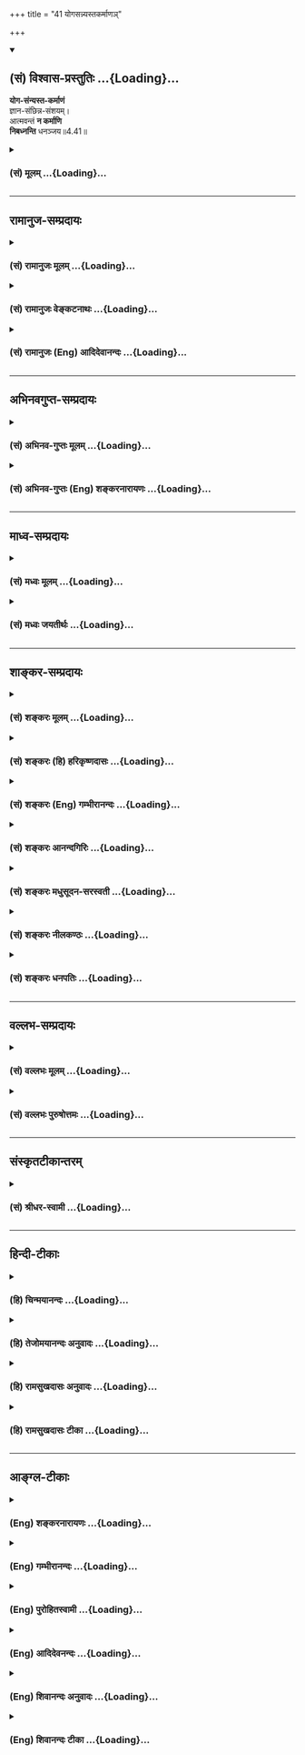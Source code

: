 +++
title = "41 योगसन्न्यस्तकर्माणञ्"

+++
<div class="js_include" newlevelforh1="2" title="(सं) विश्वास-प्रस्तुतिः" unfilled url="/mahAbhAratam/shlokashaH/06-bhIShma-parva/03-bhagavad-gItA-parva/saMskRtam/vishvAsa-prastutiH/04_jnAna-yogaH_brahmArp/41_yogasannyastakarm.md">
<details open><summary><h2>(सं) विश्वास-प्रस्तुतिः ...{Loading}...</h2></summary>

**योग-संन्यस्त-कर्माणं**  
ज्ञान-संछिन्न-संशयम्।  
आत्मवन्तं **न कर्माणि**  
**निबध्नन्ति** धनञ्जय॥4.41॥
</details>
</div>
<div class="js_include collapsed" newlevelforh1="3" title="(सं) मूलम्" unfilled url="/mahAbhAratam/shlokashaH/06-bhIShma-parva/03-bhagavad-gItA-parva/saMskRtam/mUlam/04_jnAna-yogaH_brahmArp/41_yogasannyastakarm.md">
<details><summary><h3>(सं) मूलम् ...{Loading}...</h3></summary>

योगसंन्यस्तकर्माणं ज्ञानसंछिन्नसंशयम्।  
आत्मवन्तं न कर्माणि निबध्नन्ति धनञ्जय।।4.41।।
</details>
</div>


_________________
## रामानुज-सम्प्रदायः
<div class="js_include collapsed" newlevelforh1="3" title="(सं) रामानुजः मूलम्" unfilled url="/mahAbhAratam/shlokashaH/06-bhIShma-parva/03-bhagavad-gItA-parva/saMskRtam/rAmAnujaH/mUlam/04_jnAna-yogaH_brahmArp/41_yogasannyastakarm.md">
<details><summary><h3>(सं) रामानुजः मूलम् ...{Loading}...</h3></summary>

।।4.41।। यथोपदिष्टयोगेन **संन्यस्तकर्माणं** ज्ञानाकारतापन्नकर्माणं
यथोपदिष्टेन च आत्मज्ञानेन आत्मनि **संछिन्नसंशयम् आत्मवन्तं** मनस्विनम्
उपदिष्टार्थे दृढावस्थितमनसं बन्धहेतुभूतप्राचीनानन्त**कर्माणि न
निबध्नन्ति।**

</details>
</div>
<div class="js_include collapsed" newlevelforh1="3" title="(सं) रामानुजः वेङ्कटनाथः" unfilled url="/mahAbhAratam/shlokashaH/06-bhIShma-parva/03-bhagavad-gItA-parva/saMskRtam/rAmAnujaH/venkaTanAthaH/04_jnAna-yogaH_brahmArp/41_yogasannyastakarm.md">
<details><summary><h3>(सं) रामानुजः वेङ्कटनाथः ...{Loading}...</h3></summary>

  
  
।।4.41।। अध्यायप्रधानार्थ उपसंह्रियते योगसन्न्यस्तेति
श्लोकेन। यथोपदिष्टयोगेनेति कर्मण्यकर्म यः पश्येत् 4।18
इत्यादिनोपदिष्टबुद्धियोगेनेत्यर्थः।
एतेनात्मावलोकनरूपयोगव्युदासः। सन्न्यस्तकर्माणं इत्यत्र
कर्मस्वरूपत्यागभ्रमव्युदासायज्ञानाकारतापन्नकर्माणमित्युक्तम्।
कर्तृत्वादित्यागगर्भज्ञानाकारतापत्त्या कर्माकारत्वतिरस्कारोऽत्र कर्मणः
सन्न्यासशब्देनोपचर्यते। स्वरूपत्यागपरत्वे तु पूर्वापरादिविरोध इति भावः।
ज्ञानयोगादिव्युदासाययथोपदिष्टेन चात्मज्ञानेनेत्युक्तम्। आत्मनो
देहातिरिक्तत्वादिसंशयो ह्यत्र निषिध्यत इति
व्यञ्जनायआत्मनीत्युक्तम्। आत्मवन्तम् इत्यत्रात्मशब्दः
सम्बन्धविषयग्रत्ययसामर्थ्यात्प्रयोगप्रौढ्या च मनोविषय इत्यभिप्रायेण
मनस्विनमित्युक्तम्। अतिशयेन सम्बन्धोऽत्र मतुबर्थः स चातिशयः
केनाप्यविचाल्यत्वमिति द्योतनायोक्तम् उपदिष्टार्थे द़ृढावस्थितमनसमिति।
परमप्रयोजनोपसंहाररूपत्वव्यञ्जनायबन्धहेतुभूतेत्यादिकमुक्तम्।  
  

</details>
</div>
<div class="js_include collapsed" newlevelforh1="3" title="(सं) रामानुजः (Eng) आदिदेवानन्दः" unfilled url="/mahAbhAratam/shlokashaH/06-bhIShma-parva/03-bhagavad-gItA-parva/saMskRtam/rAmAnujaH/english/AdidevAnandaH/04_jnAna-yogaH_brahmArp/41_yogasannyastakarm.md">
<details><summary><h3>(सं) रामानुजः (Eng) आदिदेवानन्दः ...{Loading}...</h3></summary>

4.41 The countless ancient Karmas which constitute the cause of bondage,
do not bind him who has renounced actions through Karma Yoga in the manner explained before, who has sundered all doubts concerning the self by the knowledge of the self in the manner explained before, and who is of steady mind, i.e., unshakable, with the mind focussed steadily on the meaning that has been forth.

</details>
</div>


_________________
## अभिनवगुप्त-सम्प्रदायः
<div class="js_include collapsed" newlevelforh1="3" title="(सं) अभिनव-गुप्तः मूलम्" unfilled url="/mahAbhAratam/shlokashaH/06-bhIShma-parva/03-bhagavad-gItA-parva/saMskRtam/abhinava-guptaH/mUlam/04_jnAna-yogaH_brahmArp/41_yogasannyastakarm.md">
<details><summary><h3>(सं) अभिनव-गुप्तः मूलम् ...{Loading}...</h3></summary>

।।4.41।। सकलाध्यायविस्फारितोऽर्थः श्लोकद्वयेन संक्षिप्य उच्यते +++(K
संक्षिप्यते)+++ योगेति। योगेनैव कर्मणां संन्यास उपपद्यते नान्यथा इति
विचारितं विचारयिष्यते च।

</details>
</div>
<div class="js_include collapsed" newlevelforh1="3" title="(सं) अभिनव-गुप्तः (Eng) शङ्करनारायणः" unfilled url="/mahAbhAratam/shlokashaH/06-bhIShma-parva/03-bhagavad-gItA-parva/saMskRtam/abhinava-guptaH/english/shankaranArAyaNaH/04_jnAna-yogaH_brahmArp/41_yogasannyastakarm.md">
<details><summary><h3>(सं) अभिनव-गुप्तः (Eng) शङ्करनारायणः ...{Loading}...</h3></summary>

4.41 Yoga-etc. Renunciation of actions becomes possible only through
Yoga and not otherwise. This has been discussed also \[in the seel\].

</details>
</div>


_________________
## माध्व-सम्प्रदायः
<div class="js_include collapsed" newlevelforh1="3" title="(सं) मध्वः मूलम्" unfilled url="/mahAbhAratam/shlokashaH/06-bhIShma-parva/03-bhagavad-gItA-parva/saMskRtam/madhvaH/mUlam/04_jnAna-yogaH_brahmArp/41_yogasannyastakarm.md">
<details><summary><h3>(सं) मध्वः मूलम् ...{Loading}...</h3></summary>

।।4.41।। Sri Madhvacharya did not comment on this sloka.

</details>
</div>
<div class="js_include collapsed" newlevelforh1="3" title="(सं) मध्वः जयतीर्थः" unfilled url="/mahAbhAratam/shlokashaH/06-bhIShma-parva/03-bhagavad-gItA-parva/saMskRtam/madhvaH/jayatIrthaH/04_jnAna-yogaH_brahmArp/41_yogasannyastakarm.md">
<details><summary><h3>(सं) मध्वः जयतीर्थः ...{Loading}...</h3></summary>

।।4.41।। Sri Jayatirtha did not comment on this sloka.  
  

</details>
</div>


_________________
## शाङ्कर-सम्प्रदायः
<div class="js_include collapsed" newlevelforh1="3" title="(सं) शङ्करः मूलम्" unfilled url="/mahAbhAratam/shlokashaH/06-bhIShma-parva/03-bhagavad-gItA-parva/saMskRtam/shankaraH/mUlam/04_jnAna-yogaH_brahmArp/41_yogasannyastakarm.md">
<details><summary><h3>(सं) शङ्करः मूलम् ...{Loading}...</h3></summary>

।।4.41।। **योगसंन्यस्तकर्माणं** परमार्थदर्शनलक्षणेन योगेन संन्यस्तानि
कर्माणि येन परमार्थदर्शिना धर्माधर्माख्यानि तं योगसंन्यस्तकर्माणम्। कथं
योगसंन्यस्तकर्मेत्याह ज्ञानसंछिन्नसंशयं ज्ञानेन
आत्मेश्वरैकत्वदर्शनलक्षणेन संछिन्नः संशयो यस्य सः ज्ञानसंछिन्नसंशयः। य
एवं योगसंन्यस्तकर्मा तम् **आत्मवन्तम्** अप्रमत्तं गुणचेष्टारूपेण
दृष्टानि **कर्माणि न निबध्नन्ति** अनिष्टादिरूपं फलं नारभन्ते हे
**धनञ्जय**।। यस्मात् कर्मयोगानुष्ठानात् अशुद्धिक्षयहेतुकज्ञानसंछिन्नसंशयः
न निबध्यते कर्मभिः ज्ञानाग्निदग्धकर्मत्वादेव यस्माच्च
ज्ञानकर्मानुष्ठानविषये संशयवान् विनश्यति

</details>
</div>
<div class="js_include collapsed" newlevelforh1="3" title="(सं) शङ्करः (हि) हरिकृष्णदासः" unfilled url="/mahAbhAratam/shlokashaH/06-bhIShma-parva/03-bhagavad-gItA-parva/saMskRtam/shankaraH/hindI/harikRShNadAsaH/04_jnAna-yogaH_brahmArp/41_yogasannyastakarm.md">
<details><summary><h3>(सं) शङ्करः (हि) हरिकृष्णदासः ...{Loading}...</h3></summary>

।।4.41।। कैसे जिस परमार्थदर्शी पुरुषने परमार्थज्ञानरूप योगके द्वारा
पुण्यपापरूप सम्पूर्ण कर्मोंका त्याग कर दिया हो वह योगसंन्यस्तकर्मा है। (
उसको कर्म नहीं बाँधते। ) वह योगसंन्यस्तकर्मा कैसे है सो कहते हैं आत्मा
और ईश्वरकी एकतादर्शनरूप ज्ञानद्वारा जिसका संशय अच्छी प्रकार नष्ट हो चुका
है वह ज्ञानसंछिन्नसंशय कहलाता है। ( इसलिये वह योगसंन्यस्तकर्मा है। ) जो
इस प्रकार योगसंन्यस्तकर्मा है उस आत्मवान् यानी आत्मबलसे युक्त प्रमादरहित
पुरुषको हे धनंजय ( गुण ही गुणोंमें बर्तते हैं इस प्रकार ) गुणोंकी
चेष्टामात्रके रूपमें समझे हुए कर्म नहीं बाँधते अर्थात् इष्ट अनिष्ट और
मिश्र इन तीन प्रकारके फलोंका भोग नहीं करा सकते।

</details>
</div>
<div class="js_include collapsed" newlevelforh1="3" title="(सं) शङ्करः (Eng) गम्भीरानन्दः" unfilled url="/mahAbhAratam/shlokashaH/06-bhIShma-parva/03-bhagavad-gItA-parva/saMskRtam/shankaraH/english/gambhIrAnandaH/04_jnAna-yogaH_brahmArp/41_yogasannyastakarm.md">
<details><summary><h3>(सं) शङ्करः (Eng) गम्भीरानन्दः ...{Loading}...</h3></summary>

4.41 Yoga-sannyasta-karmanam, one who has renounced actions through
yoga: that person who is a knower of the supreme Goal, by whom actions
called righteous or unrighteous have been renounced through the yoga
characterized as the Knowledge of the supreme Goal. How does one become
detached from actions through yoga; The Lord says: He is
jnana-samchinna-samsayah, one whose doubts (samsaya) have been fully
dispelled (samchinna) by Knowledge (jnana) characterized as the
realization of the identity of the individual Self and God. O
Dhananjaya, he who has thus renounced actions through yoga, atmavantam,
who is not inadvertent, not careless; him, karmani, actions, seen as the
activities of the gunas (see 3.28); na nibadhnanti, do not bind, (i.e.)
they do not produce a result in the form of evil etc. Since one whose
doubts have been destroyed by Knowledge-arising from the destruction of
the impurities (of body, mind, etc.) as result of the practise of
Karma-yoga-does not get bound by acitons owing to the mere fact of his
actions having been burnt away by Knowledge; and since one who has
doubts with regard to the practice of the yogas of Knowledge and actions
gets ruined-

</details>
</div>
<div class="js_include collapsed" newlevelforh1="3" title="(सं) शङ्करः आनन्दगिरिः" unfilled url="/mahAbhAratam/shlokashaH/06-bhIShma-parva/03-bhagavad-gItA-parva/saMskRtam/shankaraH/AnandagiriH/04_jnAna-yogaH_brahmArp/41_yogasannyastakarm.md">
<details><summary><h3>(सं) शङ्करः आनन्दगिरिः ...{Loading}...</h3></summary>

।।4.41।। यद्यपि संशयः सर्वानर्थहेतुत्वात्कर्तव्यो न भवति तथापि
निवर्तकाभावे तदकरणमस्वाधीनमिति शङ्कते **कस्मादिति।**
श्रुतियुक्तिप्रयुक्तमैक्यज्ञानं तन्निवर्तकमित्युत्तरमाह **ज्ञानेति।**
संशयरहितस्यापि कर्माण्यनर्थहेतवो भवन्तीत्याशङ्क्याह **योगेति।**
विषयपरवशस्य पुंसो योगायोगात्कुतो योगसंन्यस्तकर्मत्वमित्याशङ्क्याह
**आत्मवन्तमिति।** परमार्थदर्शनतः संशयोच्छित्तौ
तदुच्छेदकज्ञानमाहात्म्यादेव कर्मणां च निवृत्तावप्रमत्तस्य प्रातिभासिकानि
कर्माणि बन्धहेतवो न भवन्तीत्याह **न कर्माणीति।** कर्मयोगादेव
कर्मसंन्यासस्यानुपपत्तिमाशङ्क्याद्यं पादं विभजते **परमार्थेति।** तच्च
वैधसंन्यासपक्षे परोक्षं फलसंन्यासपक्षे त्वपरोक्षमिति विवेकः।
यथोक्तज्ञानेन संन्यस्तकर्मत्वमेव सति संशये न सिध्यति संशयवतस्तदयोगादिति
शङ्कते **कथमिति।** द्वितीयं पादं व्याकुर्वन्परिहरति **आहेत्यादिना।**
पाठक्रमादर्थक्रमस्य बलीयस्त्वादादौ द्वितीयं पादं व्याख्याय पश्चादाद्यं
पादं व्याचक्षीतेत्याह **य एवमिति।** सर्वमिदं प्रमादवतो विषयपरवशस्य न
सिध्यतीत्यभिसंधायात्मवन्तं व्याकरोति **अप्रमत्तमिति।** न
कर्माणीत्यादिफलोक्तिं व्याचष्टे **गुणचेष्टेति।**
अनिष्टादीत्यादिशब्देनेष्टं मिश्रं च गृह्यते।

</details>
</div>
<div class="js_include collapsed" newlevelforh1="3" title="(सं) शङ्करः मधुसूदन-सरस्वती" unfilled url="/mahAbhAratam/shlokashaH/06-bhIShma-parva/03-bhagavad-gItA-parva/saMskRtam/shankaraH/madhusUdana-sarasvatI/04_jnAna-yogaH_brahmArp/41_yogasannyastakarm.md">
<details><summary><h3>(सं) शङ्करः मधुसूदन-सरस्वती ...{Loading}...</h3></summary>

।।4.41।। एतादृशस्य सर्वानर्थमूलस्य संशयस्य निराकरणायात्मनिश्चयमुपायं
वदन्नध्यायद्वयोक्तां पूर्वापरभूमिकाभेदेन कर्मज्ञानमयीं द्विविधां
ब्रह्मनिष्ठामुपसंहरति योगेन भगवदाराधनलक्षणसमत्वबुद्धिरुपेण संन्यस्तानि
भगवति समर्पित्तानि कर्माणि येन। यद्वा परमार्थदर्शनलक्षणेन योगेन
संन्यस्तानि त्यक्तानि कर्माणि येन तं योगसंन्यस्तकर्माणम्। संशये सति कथं
योगसंन्यस्तकर्मत्वमत आह ज्ञानसंच्छिन्नसंशयं ज्ञानेनात्मनिश्चयलक्षणेन
छिन्नः संशयो येन तम्। विषयपरवशत्वरूपप्रमादे सति कुतो ज्ञानोत्पत्तिरित्यत
आह आत्मवन्तमप्रमादिनं सर्वदा सावधानं एतादृशमप्रमादित्वेन ज्ञानवन्तं
ज्ञानसंच्छिन्नसंशयत्वेन योगसंन्यस्तकर्माणं कर्माणि लोकसंग्रहार्थानि
वृथाचेष्टारूपाणि वा न निबध्नन्ति अनिष्टमिष्टं मिश्रं वा शरीरं नारभन्ते
हे धनंजय।

</details>
</div>
<div class="js_include collapsed" newlevelforh1="3" title="(सं) शङ्करः नीलकण्ठः" unfilled url="/mahAbhAratam/shlokashaH/06-bhIShma-parva/03-bhagavad-gItA-parva/saMskRtam/shankaraH/nIlakaNThaH/04_jnAna-yogaH_brahmArp/41_yogasannyastakarm.md">
<details><summary><h3>(सं) शङ्करः नीलकण्ठः ...{Loading}...</h3></summary>

।।4.41।। किंच **योगेति।** योगेन कर्मण्यकर्मदर्शनात्मकेन संन्यस्तानि फलतः
स्वरूपतो वा त्यक्तानि कर्माणि येन तं योगसंन्यस्तकर्माणम्। ज्ञानेन
सम्यग्दर्शनेन सम्यक् छिन्नाः संशयाः आत्मा देहेऽन्यो वा अन्योऽपि
विभुरविभुर्वा विभुरपि कर्ताऽकर्ता वा अकर्ताप्येकोऽनेको वा एकोऽपि सगुणो
निर्गुणो वेत्येवमादयो यस्य स ज्ञानसंछिन्नसंशयस्तं आत्मवन्तं शमदमादिपरं
कर्माणि कृतानि न निबध्नन्ति हे धनंजय।

</details>
</div>
<div class="js_include collapsed" newlevelforh1="3" title="(सं) शङ्करः धनपतिः" unfilled url="/mahAbhAratam/shlokashaH/06-bhIShma-parva/03-bhagavad-gItA-parva/saMskRtam/shankaraH/dhanapatiH/04_jnAna-yogaH_brahmArp/41_yogasannyastakarm.md">
<details><summary><h3>(सं) शङ्करः धनपतिः ...{Loading}...</h3></summary>

।।4.41।। ननु संशयनिवर्तकाभावे तदकरणमस्वाधीनमित्याशङ्क्य
तन्निवृत्युपायमात्मज्ञाननिश्चयं ज्ञापयन् तत्त्वसाक्षात्कारसंच्छिन्नसंशयं
कर्माणि न निबन्धन्तीत्याह **योगेनेति।** योगेन परमार्थदर्शनलक्षणेन सम्यक्
न्यस्तानि त्यक्तानि शक्तिप्रतिबन्धेन धर्माधर्माख्यानि संचितादीनि कर्माणि
येन तम्। क्षीयन्ते चास्य कर्माणि इति श्रुतेः। योगेन
भगवदाराधनलक्षणसमत्वबुद्धिरुपेण संन्यस्तानि भगवति समर्पितानि कर्माणि
येनेति वा। अस्मिन्पक्षे कर्मपदसंकोचाद्यापत्तिरुपाऽरुचिर्बोध्या। यद्वा
भाष्यस्योपलक्षणार्थतया तन्त्रेणायमपि पक्षोऽस्तु।
यस्मात्कर्मयोगानुष्ठानात् अशुद्धिक्षयहेतुकज्ञानसंच्छिन्नसंशयो न निबध्यते
कर्मभिरित्यग्रिमभाप्यात्। तत्र हेतुमाह ज्ञानेनात्मेश्वरैकत्वदर्शनलक्षणेन
छिन्नः संशयः आत्मा देहाद्यभिन्नो भिन्नो वा भिन्नोऽप्यविभुर्विभुर्वा
सोऽपि कर्ताऽकर्ता वा कर्तापि भोक्ताऽभोक्ता वा अभोक्ताप्यनेकएको वा सोऽपि
सविशेषो निर्विशेषो वा निर्विशेषज्ञानात्केनचित्समुच्चितान्मोक्षः
केवलाद्वा केवलज्ञाननिवर्त्यः प्रपञ्चः सत्यो मिथ्याभूतो वेत्येवमादिरुपो
यस्य तम्। अत्र हेतुमाह आत्मवन्तमप्रमत्तं शमदमादिपरं कर्माणि गुणा गुणेषु
वर्तन्त इति बुद्य्धा क्रियमाणानि न निबध्नन्ति अनिष्टादिरुपं फलं नारभन्ते
राज्ञामतिप्रबलत्वत्तान्त्रिजित्य धनमाहर्तुं मम सामर्थ्यमस्ति न वेति
संशयमपिप्रबलात्मस्वरुपनिश्चयेन मुक्त्वा धनं जितवांस्त्वमेवात्र दृष्टान्त
इति ध्वनयन्नाह धनं जयेति।

</details>
</div>


_________________
## वल्लभ-सम्प्रदायः
<div class="js_include collapsed" newlevelforh1="3" title="(सं) वल्लभः मूलम्" unfilled url="/mahAbhAratam/shlokashaH/06-bhIShma-parva/03-bhagavad-gItA-parva/saMskRtam/vallabhaH/mUlam/04_jnAna-yogaH_brahmArp/41_yogasannyastakarm.md">
<details><summary><h3>(सं) वल्लभः मूलम् ...{Loading}...</h3></summary>

।।4.41।। उभयोरेकार्थनिष्ठं स्तौति योगेनोक्तरूपेण
सिद्ध्यसिद्धिसमानचित्तवृत्तिकेन बाह्यतः क्रियानिष्ठमपि
तेनाऽन्तस्सन्न्यस्तकर्माणं धीरं अन्तःकरणसम्बन्धशून्यं साङ्ख्येन च
सञ्छिन्नसंशयं आत्मानात्मनिश्चयात्मिकबुद्धिमन्तं अत एव केवलमात्मवन्तं न
तु केवलमनात्माभिमानवन्तं पुरुषं क्रियमाणानि तानि कर्माणि न निबध्नन्ति।

</details>
</div>
<div class="js_include collapsed" newlevelforh1="3" title="(सं) वल्लभः पुरुषोत्तमः" unfilled url="/mahAbhAratam/shlokashaH/06-bhIShma-parva/03-bhagavad-gItA-parva/saMskRtam/vallabhaH/puruShottamaH/04_jnAna-yogaH_brahmArp/41_yogasannyastakarm.md">
<details><summary><h3>(सं) वल्लभः पुरुषोत्तमः ...{Loading}...</h3></summary>

  
  
।।4.41।। सन्देहरहितस्य भोगलोकादिप्रतिबन्धो न भवेदित्याह योगसन्न्यस्तेति।
हे धनञ्जय कर्माणि नियतफलभोगकारणरूपाणि योगसन्न्यस्तकर्माणं भगवदात्मकयोगेन
त्यक्तकर्मफलं ज्ञानसञ्छिन्नसंशयं ज्ञानेन वा सञ्छिन्नः संशयो
जीवस्वरूपादिरूपोऽस्य तमात्मवन्तं स्वसेवार्थमात्मा भगवान् प्रकटीकृत
इत्याह () आत्मस्वरूपज्ञं न निबध्नन्ति। न बन्धकानि भवन्तीत्यर्थः।  
  

</details>
</div>


_________________
## संस्कृतटीकान्तरम्
<div class="js_include collapsed" newlevelforh1="3" title="(सं) श्रीधर-स्वामी" unfilled url="/mahAbhAratam/shlokashaH/06-bhIShma-parva/03-bhagavad-gItA-parva/saMskRtam/shrIdhara-svAmI/04_jnAna-yogaH_brahmArp/41_yogasannyastakarm.md">
<details><summary><h3>(सं) श्रीधर-स्वामी ...{Loading}...</h3></summary>

।।4.41।। अध्यायद्वयोक्तां पूर्वापरभूमिकाभेदेन कर्मज्ञानमयीं द्विविधां
ब्रह्मनिष्ठामुपसंहरति **योगेति** द्वाभ्याम्। योगेनपरमेश्वराराधनरूपेण
तस्मिन्संन्यस्तानि समर्पितानि कर्माणि येन तं पुरुषं कर्माणि
स्वफलैर्निबध्नन्ति। अतश्च ज्ञानेनाकर्त्रात्मबोधेन संच्छिन्नः संशयो
देहाद्यभिमानलक्षणो यस्य तं चात्मवन्तमप्रमादिनं कर्माणि लोकसंग्रहार्थानि
स्वाभाविकानि वा न निबध्नन्ति।

</details>
</div>


_________________
## हिन्दी-टीकाः
<div class="js_include collapsed" newlevelforh1="3" title="(हि) चिन्मयानन्दः" unfilled url="/mahAbhAratam/shlokashaH/06-bhIShma-parva/03-bhagavad-gItA-parva/hindI/chinmayAnandaH/04_jnAna-yogaH_brahmArp/41_yogasannyastakarm.md">
<details><summary><h3>(हि) चिन्मयानन्दः ...{Loading}...</h3></summary>

।।4.41।। इस अध्याय में विस्तारपूर्वक बतायी हुयी जीवन जीने की कला को इस
श्लोक में अत्यन्त सुन्दर प्रकार से संक्षेप में बताया गया है। कर्मसंन्यास
से तात्पर्य फलासक्ति के त्याग से है। जब हम कर्मयोग की भावना से कर्म करते
हुये कर्मफलों की आसक्ति त्यागना सीख लेते हैं तथा आत्मानुभवरूप ज्ञान के
द्वारा जीवन के लक्ष्य सम्बन्धी हमारे सब संशय छिन्नभिन्न हो जाते हैं तब
अहंकार नष्ट होकर शुद्ध आत्मस्वरूप में हमारी स्थिति दृढ़ हो जाती है। ऐसा
आत्मवान् पुरुष कर्म करता हुआ भी उनसे नहीं बन्धता। कर्तृत्व के अभिमान तथा
स्वार्थ से प्रेरित होकर किये गये कर्म ही वासनाएं उत्पन्न करके हमें बन्धन
में डालते हैं। कर्मयोग की भावना से निरहंकार होकर कर्म करने पर बन्धन नहीं
हो सकता। स्वप्न में स्वप्न की पत्नी की हत्या करने पर स्वाप्निक दण्ड तो
भोगना पड़ सकता है परन्तु स्वप्न द्रष्टा के जागने पर जाग्रत् अवस्था में
उसे कोई दण्ड नहीं दे सकता क्योंकि स्वप्न के साथसाथ स्वप्न द्रष्टा भी
नष्ट हो जाता है। जाग्रत्पुरुष को स्वप्न द्रष्टा का किया कर्म नहीं बांध
सकता। इसी प्रकार अहंकार पूर्वक किये गये कर्म अहंकार के लिये बन्धनकारक हो
सकते हैं परन्तु आत्मानुभूति में उसके ही नष्ट हो जाने पर आत्मा को वे कर्म
कैसे बांध सकेंगे जिसका अहंकार नष्ट हो चुका है उसी पुरुष को यहाँ आत्मवान्
कहा गया है। इस आत्मज्ञान का फल सर्वश्रेष्ठ है इसलिये श्रीकृष्ण अर्जुन को
उपदेश देते हैं कि

</details>
</div>
<div class="js_include collapsed" newlevelforh1="3" title="(हि) तेजोमयानन्दः अनुवादः" unfilled url="/mahAbhAratam/shlokashaH/06-bhIShma-parva/03-bhagavad-gItA-parva/hindI/tejomayAnandaH/anuvAdaH/04_jnAna-yogaH_brahmArp/41_yogasannyastakarm.md">
<details><summary><h3>(हि) तेजोमयानन्दः अनुवादः ...{Loading}...</h3></summary>

।।4.41।। जिसने योगद्वारा कर्मों का संन्यास किया है, ज्ञानद्वारा जिसके
संशय नष्ट हो गये हैं, ऐसे आत्मवान् पुरुष को, हे धनंजय ! कर्म नहीं
बांधते हैं।।

</details>
</div>
<div class="js_include collapsed" newlevelforh1="3" title="(हि) रामसुखदासः अनुवादः" unfilled url="/mahAbhAratam/shlokashaH/06-bhIShma-parva/03-bhagavad-gItA-parva/hindI/rAmasukhadAsaH/anuvAdaH/04_jnAna-yogaH_brahmArp/41_yogasannyastakarm.md">
<details><summary><h3>(हि) रामसुखदासः अनुवादः ...{Loading}...</h3></summary>

।।4.41।। हे धनञ्जय ! योग- (समता-) के द्वारा जिसका सम्पूर्ण कर्मोंसे
सम्बन्ध-विच्छेद हो गया है और ज्ञानके द्वारा जिसके सम्पूर्ण संशयोंका नाश
हो गया है, ऐसे स्वरूप-परायण मनुष्यको कर्म नहीं बाँधते।

</details>
</div>
<div class="js_include collapsed" newlevelforh1="3" title="(हि) रामसुखदासः टीका" unfilled url="/mahAbhAratam/shlokashaH/06-bhIShma-parva/03-bhagavad-gItA-parva/hindI/rAmasukhadAsaH/TIkA/04_jnAna-yogaH_brahmArp/41_yogasannyastakarm.md">
<details><summary><h3>(हि) रामसुखदासः टीका ...{Loading}...</h3></summary>

4.41।।***व्याख्या--*'योगसंन्यस्तकर्मणाम्'--**शरीर, इन्द्रियाँ, मन
बुद्धि आदि जो वस्तुएँ हमें मिली हैं और हमारी दीखती हैं वे सब दूसरोंकी
सेवाके लिये ही हैं, अपना अधिकार जमानेके लिये नहीं। इस दृष्टिसे जब उन
वस्तुओंको दूसरोंकी सेवामें (उनका ही मानकर) लगा दिया जाता है, तब कर्मों
और वस्तुओंका प्रवाह संसारकी ओर ही हो जाता है और अपनेमें स्वतःसिद्ध
समताका अनुभव हो जाता है। इस प्रकार योग-(समता-) के द्वारा जिसने कर्मोंसे
सम्बन्ध-विच्छेद कर लिया है, वह पुरुष **'योगसंन्यस्तकर्मा'**है। जब
कर्मयोगी कर्ममें अकर्म तथा अकर्ममें कर्म देखता है अर्थात् कर्म करते हुए
अथवा न करते हुए--दोनों अवस्थाओंमें नित्य-निरन्तर असङ्ग रहता है, तब वही
वास्तवमें **'योगसंन्यस्तकर्मा'** होता है।  
  
**'ज्ञानसंछिन्नसंशयम्'--**मनुष्यके भीतर प्रायः ये संशय रहते हैं कि कर्म
करते हुए ही कर्मोंसे अपना सम्बन्ध\[-विच्छेद कैसे होगा; अपने लिये कुछ न
करें तो अपना कल्याण कैसे होगा; आदि। परन्तु जब वह कर्मोंके तत्त्वको अच्छी
तरह जान लेता है **(टिप्पणी प₀ 273),** तब उसके समस्त संशय मिट जाते हैं।
उसे इस बातका स्पष्ट ज्ञान हो जाता है कि कर्मों और उनके फलोंका आदि और
अन्त होता है, पर स्वरूप सदा ज्यों-का-त्यों रहता है। इसलिये कर्ममात्रका
सम्बन्ध 'पर'-(संसार-) के साथ है, 'स्व'-(स्वरूप-) के साथ बिलकुल नहीं। इस
दृष्टिसे अपने लिये कर्म करनेसे कर्मोंके साथ सम्बन्ध जुड़ जाता है और
निष्कामभाव-पूर्वक केवल दूसरोंके लिये कर्म करनेसे कर्मोंसे
सम्बन्ध-विच्छेद हो जाता है। इससे सिद्ध होता है कि अपना कल्याण दूसरोंके
लिये कर्म करनेसे ही होता है, अपने लिये कर्म करनेसे नहीं।

</details>
</div>


_________________
## आङ्ग्ल-टीकाः
<div class="js_include collapsed" newlevelforh1="3" title="(Eng) शङ्करनारायणः" unfilled url="/mahAbhAratam/shlokashaH/06-bhIShma-parva/03-bhagavad-gItA-parva/english/shankaranArAyaNaH/04_jnAna-yogaH_brahmArp/41_yogasannyastakarm.md">
<details><summary><h3>(Eng) शङ्करनारायणः ...{Loading}...</h3></summary>

4.41. O Dhananjaya ! Actions do not bind him who has renounced \[all\]
actions through Yoga; who has cut off his doubts by the sword of knowledge; and who is a master of his own self.

</details>
</div>
<div class="js_include collapsed" newlevelforh1="3" title="(Eng) गम्भीरानन्दः" unfilled url="/mahAbhAratam/shlokashaH/06-bhIShma-parva/03-bhagavad-gItA-parva/english/gambhIrAnandaH/04_jnAna-yogaH_brahmArp/41_yogasannyastakarm.md">
<details><summary><h3>(Eng) गम्भीरानन्दः ...{Loading}...</h3></summary>

4.41 O Dhananjaya (Arjuna), actions do not bind one who has renounced actions through yoga, whose doubt has been fully dispelled by Knowledge,
and who is not inadvertent.

</details>
</div>
<div class="js_include collapsed" newlevelforh1="3" title="(Eng) पुरोहितस्वामी" unfilled url="/mahAbhAratam/shlokashaH/06-bhIShma-parva/03-bhagavad-gItA-parva/english/purohitasvAmI/04_jnAna-yogaH_brahmArp/41_yogasannyastakarm.md">
<details><summary><h3>(Eng) पुरोहितस्वामी ...{Loading}...</h3></summary>

4.41 But the man who has renounced his action for meditation, who has cleft his doubt in twain by the sword of wisdom, who remains always enthroned in his Self, is not bound by his acts.

</details>
</div>
<div class="js_include collapsed" newlevelforh1="3" title="(Eng) आदिदेवनन्दः" unfilled url="/mahAbhAratam/shlokashaH/06-bhIShma-parva/03-bhagavad-gItA-parva/english/AdidevanandaH/04_jnAna-yogaH_brahmArp/41_yogasannyastakarm.md">
<details><summary><h3>(Eng) आदिदेवनन्दः ...{Loading}...</h3></summary>

4.41 Actions do not bind him, O Arjuna, who has renounced them through Karma Yoga and whose doubts are sundered by knowledge, and who therefore possesses a steady mind.

</details>
</div>
<div class="js_include collapsed" newlevelforh1="3" title="(Eng) शिवानन्दः अनुवादः" unfilled url="/mahAbhAratam/shlokashaH/06-bhIShma-parva/03-bhagavad-gItA-parva/english/shivAnandaH/anuvAdaH/04_jnAna-yogaH_brahmArp/41_yogasannyastakarm.md">
<details><summary><h3>(Eng) शिवानन्दः अनुवादः ...{Loading}...</h3></summary>

4.41 He who has renounced actions by Yoga, whose doubts are rent asunder by knowledge, and who is self-possessed actions do not bind him, O Arjuna.

</details>
</div>
<div class="js_include collapsed" newlevelforh1="3" title="(Eng) शिवानन्दः टीका" unfilled url="/mahAbhAratam/shlokashaH/06-bhIShma-parva/03-bhagavad-gItA-parva/english/shivAnandaH/TIkA/04_jnAna-yogaH_brahmArp/41_yogasannyastakarm.md">
<details><summary><h3>(Eng) शिवानन्दः टीका ...{Loading}...</h3></summary>

4.41 योगसंन्यस्तकर्माणम् one who has renounced actions by Yoga;
ज्ञानसंछिन्नसंशयम् one whose doubts are rent asunder by knowledge;
आत्मवन्तम् possessing the self; न not; कर्माणि actions; निबध्नन्ति bind;
धनञ्जय O Dhananjaya.Commentary Sri Madhusudana Sarasvati explains Atmavantam as always watchful.He who has attained to Selfrealisation renounces all actions by means of Yoga or the knowledge of Brahman. As he is established in the knowledge of the identity of the individual soul with the,Supreme Soul; all his doubts are cut asunder. Actions do not bind him as they are burnt in the fire of wisdom and as he is always watchful over himself. (Cf.II.48III.9IV.20)

</details>
</div>
